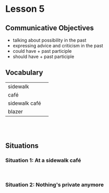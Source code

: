 # Lesson 5


## Communicative Objectives
- talking about possibility in the past
- expressing advice  and criticism in the past
- could have + past participle
- should have + past participle



## Vocabulary

|    |    |
|:---|:---|
| sidewalk |  |
| café |  |
| sidewalk café |  |
| blazer |  |
<br><br>


## Situations
### Situation 1: At a sidewalk café

<br>

### Situation 2: Nothing's private anymore